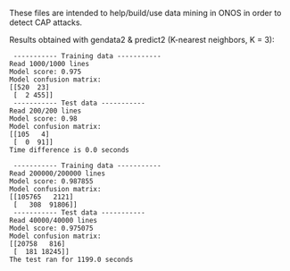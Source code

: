 These files are intended to help/build/use data mining in ONOS in order to detect CAP attacks.

Results obtained with gendata2 & predict2 (K-nearest neighbors, K = 3):

```
 ----------- Training data -----------
Read 1000/1000 lines
Model score: 0.975
Model confusion matrix: 
[[520  23]
 [  2 455]]
 ----------- Test data -----------
Read 200/200 lines
Model score: 0.98
Model confusion matrix: 
[[105   4]
 [  0  91]]
Time difference is 0.0 seconds
```

```
 ----------- Training data -----------
Read 200000/200000 lines
Model score: 0.987855
Model confusion matrix: 
[[105765   2121]
 [   308  91806]]
 ----------- Test data -----------
Read 40000/40000 lines
Model score: 0.975075
Model confusion matrix: 
[[20758   816]
 [  181 18245]]
The test ran for 1199.0 seconds
```

